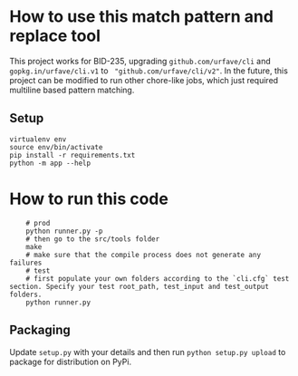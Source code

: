 # How to use this match pattern and replace tool
This project works for BID-235, upgrading `github.com/urfave/cli` and `gopkg.in/urfave/cli.v1` to `	"github.com/urfave/cli/v2"`.
In the future, this project can be modified to run other chore-like jobs, which just required multiline based pattern matching.


## Setup

 ```
 virtualenv env
 source env/bin/activate
 pip install -r requirements.txt
 python -m app --help
 ```


# How to run this code
```shell
    # prod
    python runner.py -p
    # then go to the src/tools folder
    make
    # make sure that the compile process does not generate any failures
    # test
    # first populate your own folders according to the `cli.cfg` test section. Specify your test root_path, test_input and test_output folders.
    python runner.py
```

 ## Packaging 

 Update `setup.py` with your details and then run `python setup.py upload` to package for distribution on PyPi.

